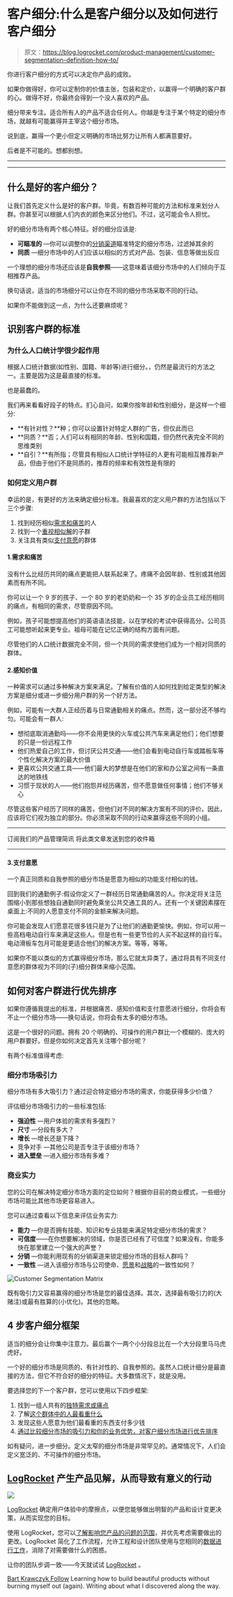 # 客户细分:什么是客户细分以及如何进行客户细分

> 原文：<https://blog.logrocket.com/product-management/customer-segmentation-definition-how-to/>

你进行客户细分的方式可以决定你产品的成败。

如果你做得好，你可以定制你的价值主张，包装和定价，以赢得一个明确的客户群的心。做得不好，你最终会得到一个没人喜欢的产品。

细分带来专注。适合所有人的产品不适合任何人。你越是专注于某个特定的细分市场，就越有可能赢得并主宰这个细分市场。

说到底，赢得一个更小但定义明确的市场比努力让所有人都满意要好。

后者是不可能的。想都别想。

* * *

* * *

## 什么是好的客户细分？

让我们首先定义什么是好的客户群。毕竟，有数百种可能的方法和标准来划分人群。你甚至可以根据人们内衣的颜色来区分他们。不过，这可能会令人担忧。

好的细分市场有两个核心特征。好的细分应该是:

*   **可瞄准的** —你可以调整你的[分销渠道](https://blog.logrocket.com/product-management/product-growth-channels-strategies-examples/)瞄准特定的细分市场，过滤掉其余的
*   **同质** —细分市场中的人们应该以相似的方式对产品、包装、信息等做出反应

一个理想的细分市场还应该是**自我参照**——这意味着该细分市场中的人们倾向于互相推荐产品。

换句话说，适当的市场细分可以让你在不同的细分市场采取不同的行动。

如果你不能做到这一点，为什么还要麻烦呢？

## 识别客户群的标准

### 为什么人口统计学很少起作用

根据人口统计数据(如性别、国籍、年龄等)进行细分。，仍然是最流行的方法之一。主要是因为这是最直接的标准。

也是最蠢的。

我们再来看看好段子的特点。扪心自问，如果你按年龄和性别细分，是这样一个细分:

*   **有针对性？**种；你可以设置针对特定人群的广告，但仅此而已
*   **同质？**否；人们可以有相同的年龄、性别和国籍，但仍然代表完全不同的思维类别
*   **自引？**有所指；尽管具有相似人口统计学特征的人更有可能相互推荐新产品，但由于他们不是同质的，推荐的频率和有效性是有限的

### 如何定义用户群

幸运的是，有更好的方法来确定细分标准。我最喜欢的定义用户群的方法包括以下三个步骤:

1.  找到经历相似[需求和痛苦](#needs-and-pains)的人
2.  找到一个[重视相似解](#perceived-value)的子群
3.  关注具有类似[支付意愿](#willingness-to-pay)的群体

#### 1.需求和痛苦

没有什么比经历共同的痛点更能把人联系起来了。疼痛不会因年龄、性别或其他因素而有所不同。

你可以让一个 9 岁的孩子、一个 80 岁的老奶奶和一个 35 岁的企业员工经历相同的痛点，有相同的需求，尽管原因不同。

例如，孩子可能想提高他们的英语语法技能，以在学校的考试中获得高分。公司员工可能想听起来更专业。祖母可能在记忆正确的结构方面有问题。

尽管他们的人口统计数据完全不同，但一个共同的需求使他们成为一个相对同质的群体。

#### 2.感知价值

一种需求可以通过多种解决方案来满足。了解有价值的人如何找到给定类型的解决方案是细分或进一步细分用户群的另一个好方法。

例如，可能有一大群人正经历着与日常通勤相关的痛点。然而，这一部分还不够均匀。可能会有一群人:

*   想彻底取消通勤吗——你不会用更快的火车或公共汽车来满足他们；他们想要的只是一份远程工作
*   他们热爱自己的工作，但讨厌公共交通——他们会看到电动自行车或踏板车等个性化解决方案的最大价值
*   更喜欢公共交通工具——他们最大的梦想是在他们的家和办公室之间有一条直达的地铁线
*   习惯于现状的人——他们抱怨并经历痛苦，但不愿意做任何事情；他们不够关心

尽管这些客户经历了同样的痛苦，但他们对不同的解决方案有不同的评价。因此，应该将它们视为独立的部分。你必须采取不同的行动来赢得这些不同的小组。

* * *

订阅我们的产品管理简讯
将此类文章发送到您的收件箱

* * *

#### 3.支付意愿

一个真正同质和自我参照的细分市场是愿意为相似的功能支付相似的钱。

回到我们的通勤例子:假设你定义了一群经历日常通勤痛苦的人。你决定将关注范围缩小到那些想独自通勤同时避免乘坐公共交通工具的人。还有一个关键因素摆在桌面上:不同的人愿意支付不同的金额来解决问题。

你可能会发现人们愿意花很多钱只是为了让他们的通勤更愉快。例如，你可以用一些高档电动自行车来满足这些人。但是也有一些更节俭的人买不起这样的自行车。电动滑板车包月可能是更适合他们的解决方案。等等，等等。

如果你不能以类似的方式赢得细分市场，那么它就太异类了。通过将具有不同支付意愿的群体视为不同的(子)细分群体来缩小范围。

## 如何对客户群进行优先排序

如果你遵循我提出的标准，并根据痛苦、感知价值和支付意愿进行细分，你将会有不止一个细分市场——换句话说，你将会有太多的细分市场。

这是一个很好的问题。拥有 20 个明确的、可操作的用户群比一个模糊的、庞大的用户群要好。但是你如何决定首先关注哪个部分呢？

有两个标准值得考虑:

### 细分市场吸引力

细分市场有多大吸引力？通过迎合特定细分市场的需求，你能获得多少价值？

评估细分市场吸引力的一些标准包括:

*   **强迫性** —用户体验的需求有多强烈？
*   **尺寸** —分段有多大？
*   **增长** —增长还是下降？
*   竞争对手 —其他公司是否专注于该细分市场？
*   **进入壁垒** —进入细分市场有多难？

### 商业实力

您的公司在解决特定细分市场方面的定位如何？根据你目前的商业模式，一些细分市场可能比其他市场更容易进入。

您可以通过查看以下信息来评估业务实力:

*   **能力** —你是否拥有技能、知识和专业技能来满足特定细分市场的需求？
*   **可信度**——在你想要解决的领域，你是否已经有了可信度？如果没有，你能多快在那里建立一个强大的声誉？
*   **分销** —你能利用现有的分销渠道来锁定细分市场的目标人群吗？
*   **一致性** —进入该细分市场与公司使命、[愿景](https://blog.logrocket.com/product-management/what-is-a-product-vision-statement-examples/)和[战略](https://blog.logrocket.com/product-management/product-strategy-frameworks-examples/)的一致性如何？

![Customer Segmentation Matrix](img/b8b8db608e0678787ccae28178d34609.png)

既有吸引力又容易赢得的细分市场是您的最佳选择。其次，选择最有吸引力的(大赌注)或最有胜算的(小优化)。其他的忽略。

## 4 步客户细分框架

适当的细分会让你集中注意力。最后赢个一两个小分段总比在一个大分段里马马虎虎好。

一个好的细分市场是同质的、有针对性的、自我参照的。虽然人口统计细分是最直接的方法，但它不符合好的细分的特征。大多数情况下，就是没用。

要选择您的下一个客户群，您可以使用以下四步框架:

1.  找到一组人共有的[独特需求或痛点](#needs-and-pains)
2.  了解[这个群体中的人最看重什么](#perceived-value)
3.  发现这些人愿意为他们最看重的东西支付多少钱
4.  [通过比较细分市场的吸引力和你的业务优势，对客户细分市场进行优先排序](#how-to-prioritize-customer-segments)

如有疑问，进一步细分。定义太窄的细分市场是非常罕见的。通常情况下，人们会定义宽泛的、不可操作的细分市场。

## [LogRocket](https://lp.logrocket.com/blg/pm-signup) 产生产品见解，从而导致有意义的行动

[![](img/1af2ef21ae5da387d71d92a7a09c08e8.png)](https://lp.logrocket.com/blg/pm-signup)

[LogRocket](https://lp.logrocket.com/blg/pm-signup) 确定用户体验中的摩擦点，以便您能够做出明智的产品和设计变更决策，从而实现您的目标。

使用 LogRocket，您可以[了解影响您产品的问题的范围](https://logrocket.com/for/analytics-for-web-applications)，并优先考虑需要做出的更改。LogRocket 简化了工作流程，允许工程和设计团队使用与您相同的[数据进行工作](https://logrocket.com/for/web-analytics-solutions)，消除了对需要做什么的困惑。

让你的团队步调一致——今天就试试 [LogRocket](https://lp.logrocket.com/blg/pm-signup) 。

[Bart Krawczyk Follow](https://blog.logrocket.com/author/bartkrawczyk/) Learning how to build beautiful products without burning myself out (again). Writing about what I discovered along the way.